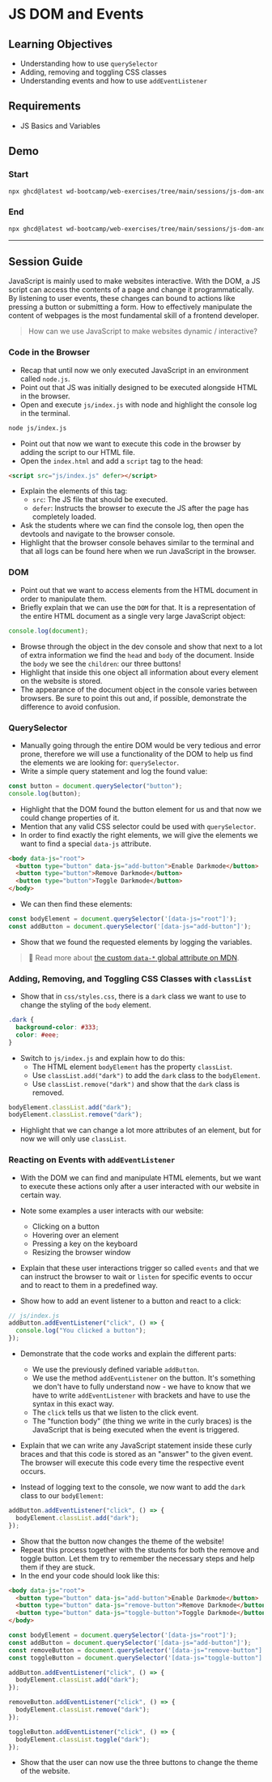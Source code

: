 # JS DOM and Events

## Learning Objectives

- Understanding how to use `querySelector`
- Adding, removing and toggling CSS classes
- Understanding events and how to use `addEventListener`

## Requirements

- JS Basics and Variables

## Demo

### Start

```bash
npx ghcd@latest wd-bootcamp/web-exercises/tree/main/sessions/js-dom-and-events/demo-start
```

### End

```bash
npx ghcd@latest wd-bootcamp/web-exercises/tree/main/sessions/js-dom-and-events/demo-end
```

---

## Session Guide

JavaScript is mainly used to make websites interactive. With the DOM, a JS script can access the contents of a page and change it programmatically. By listening to user events, these changes can bound to actions like pressing a button or submitting a form. How to effectively manipulate the content of webpages is the most fundamental skill of a frontend developer.

> How can we use JavaScript to make websites dynamic / interactive?

### Code in the Browser

- Recap that until now we only executed JavaScript in an environment called `node.js`.
- Point out that JS was initially designed to be executed alongside HTML in the browser.
- Open and execute `js/index.js` with node and highlight the console log in the terminal.

```bash
node js/index.js
```

- Point out that now we want to execute this code in the browser by adding the script to our HTML file.
- Open the `index.html` and add a `script` tag to the head:

```html
<script src="js/index.js" defer></script>
```

- Explain the elements of this tag:
  - `src`: The JS file that should be executed.
  - `defer`: Instructs the browser to execute the JS after the page has completely loaded.
- Ask the students where we can find the console log, then open the devtools and navigate to the browser console.
- Highlight that the browser console behaves similar to the terminal and that all logs can be found here when we run JavaScript in the browser.

### DOM

- Point out that we want to access elements from the HTML document in order to manipulate them.
- Briefly explain that we can use the `DOM` for that. It is a representation of the entire HTML document as a single very large JavaScript object:

```js
console.log(document);
```

- Browse through the object in the dev console and show that next to a lot of extra information we find the `head` and `body` of the document. Inside the `body` we see the `children`: our three buttons!
- Highlight that inside this one object all information about every element on the website is stored.
- The appearance of the document object in the console varies between browsers. Be sure to point this out and, if possible, demonstrate the difference to avoid confusion.

### QuerySelector

- Manually going through the entire DOM would be very tedious and error prone, therefore we will use a functionality of the DOM to help us find the elements we are looking for: `querySelector`.
- Write a simple query statement and log the found value:

```js
const button = document.querySelector("button");
console.log(button);
```

- Highlight that the DOM found the button element for us and that now we could change properties of it.
- Mention that any valid CSS selector could be used with `querySelector`.
- In order to find exactly the right elements, we will give the elements we want to find a special `data-js` attribute.

```html
<body data-js="root">
  <button type="button" data-js="add-button">Enable Darkmode</button>
  <button type="button">Remove Darkmode</button>
  <button type="button">Toggle Darkmode</button>
</body>
```

- We can then find these elements:

```js
const bodyElement = document.querySelector('[data-js="root"]');
const addButton = document.querySelector('[data-js="add-button"]');
```

- Show that we found the requested elements by logging the variables.

> 📙 Read more about [the custom `data-*` global attribute on MDN](https://developer.mozilla.org/en-US/docs/Web/HTML/Global_attributes/data-*).

### Adding, Removing, and Toggling CSS Classes with `classList`

- Show that in `css/styles.css`, there is a `dark` class we want to use to change the styling of the `body` element.

```css
.dark {
  background-color: #333;
  color: #eee;
}
```

- Switch to `js/index.js` and explain how to do this:
  - The HTML element `bodyElement` has the property `classList`.
  - Use `classList.add("dark")` to add the `dark` class to the `bodyElement`.
  - Use `classList.remove("dark")` and show that the `dark` class is removed.

```js
bodyElement.classList.add("dark");
bodyElement.classList.remove("dark");
```

- Highlight that we can change a lot more attributes of an element, but for now we will only use `classList`.

### Reacting on Events with `addEventListener`

- With the DOM we can find and manipulate HTML elements, but we want to execute these actions only after a user interacted with our website in certain way.
- Note some examples a user interacts with our website:
  - Clicking on a button
  - Hovering over an element
  - Pressing a key on the keyboard
  - Resizing the browser window
- Explain that these user interactions trigger so called `events` and that we can instruct the browser to wait or `listen` for specific events to occur and to react to them in a predefined way.

- Show how to add an event listener to a button and react to a click:

```js
// js/index.js
addButton.addEventListener("click", () => {
  console.log("You clicked a button");
});
```

- Demonstrate that the code works and explain the different parts:

  - We use the previously defined variable `addButton`.
  - We use the method `addEventListener` on the button. It's something we don't have to fully understand now - we have to know that we have to write `addEventListener` with brackets and have to use the syntax in this exact way.
  - The `click` tells us that we listen to the click event.
  - The "function body" (the thing we write in the curly braces) is the JavaScript that is being executed when the event is triggered.

- Explain that we can write any JavaScript statement inside these curly braces and that this code is stored as an "answer" to the given event. The browser will execute this code every time the respective event occurs.
- Instead of logging text to the console, we now want to add the `dark` class to our `bodyElement`:

```js
addButton.addEventListener("click", () => {
  bodyElement.classList.add("dark");
});
```

- Show that the button now changes the theme of the website!
- Repeat this process together with the students for both the remove and toggle button. Let them try to remember the necessary steps and help them if they are stuck.
- In the end your code should look like this:

```html
<body data-js="root">
  <button type="button" data-js="add-button">Enable Darkmode</button>
  <button type="button" data-js="remove-button">Remove Darkmode</button>
  <button type="button" data-js="toggle-button">Toggle Darkmode</button>
</body>
```

```js
const bodyElement = document.querySelector('[data-js="root"]');
const addButton = document.querySelector('[data-js="add-button"]');
const removeButton = document.querySelector('[data-js="remove-button"]');
const toggleButton = document.querySelector('[data-js="toggle-button"]');

addButton.addEventListener("click", () => {
  bodyElement.classList.add("dark");
});

removeButton.addEventListener("click", () => {
  bodyElement.classList.remove("dark");
});

toggleButton.addEventListener("click", () => {
  bodyElement.classList.toggle("dark");
});
```

- Show that the user can now use the three buttons to change the theme of the website.
